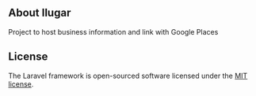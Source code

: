 ## About Ilugar

Project to host business information and link with Google Places


## License

The Laravel framework is open-sourced software licensed under the [MIT license](https://opensource.org/licenses/MIT).
